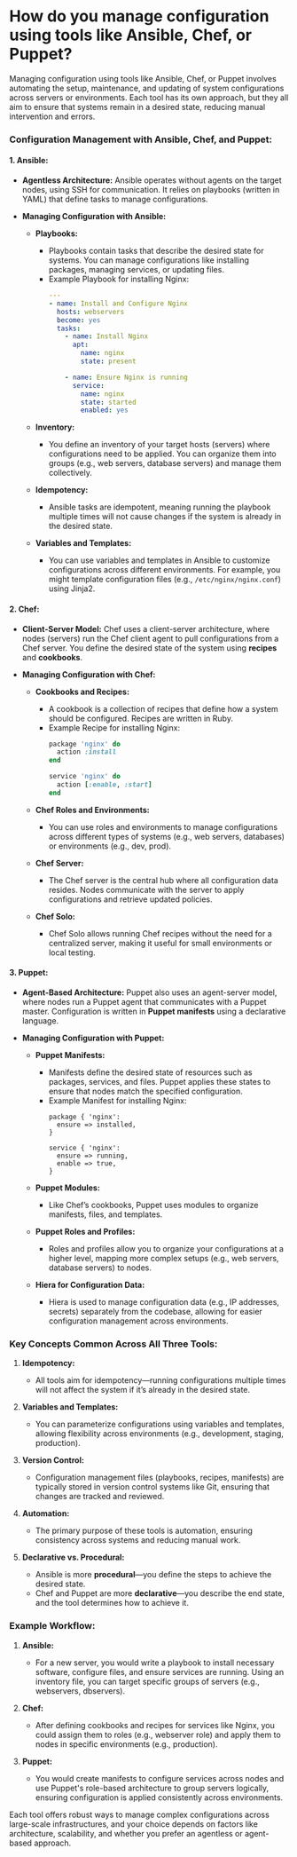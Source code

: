 <h1>How do you manage configuration using tools like Ansible, Chef, or Puppet?</h1>

Managing configuration using tools like Ansible, Chef, or Puppet involves automating the setup, maintenance, and updating of system configurations across servers or environments. Each tool has its own approach, but they all aim to ensure that systems remain in a desired state, reducing manual intervention and errors.

### Configuration Management with Ansible, Chef, and Puppet:

#### 1. **Ansible**:
   - **Agentless Architecture:**
     Ansible operates without agents on the target nodes, using SSH for communication. It relies on playbooks (written in YAML) that define tasks to manage configurations.
     
   - **Managing Configuration with Ansible:**
     - **Playbooks:**
       - Playbooks contain tasks that describe the desired state for systems. You can manage configurations like installing packages, managing services, or updating files.
       - Example Playbook for installing Nginx:
         ```yaml
         ---
         - name: Install and Configure Nginx
           hosts: webservers
           become: yes
           tasks:
             - name: Install Nginx
               apt:
                 name: nginx
                 state: present

             - name: Ensure Nginx is running
               service:
                 name: nginx
                 state: started
                 enabled: yes
         ```

     - **Inventory:**
       - You define an inventory of your target hosts (servers) where configurations need to be applied. You can organize them into groups (e.g., web servers, database servers) and manage them collectively.
       
     - **Idempotency:**
       - Ansible tasks are idempotent, meaning running the playbook multiple times will not cause changes if the system is already in the desired state.
     
     - **Variables and Templates:**
       - You can use variables and templates in Ansible to customize configurations across different environments. For example, you might template configuration files (e.g., `/etc/nginx/nginx.conf`) using Jinja2.

#### 2. **Chef**:
   - **Client-Server Model:**
     Chef uses a client-server architecture, where nodes (servers) run the Chef client agent to pull configurations from a Chef server. You define the desired state of the system using **recipes** and **cookbooks**.

   - **Managing Configuration with Chef:**
     - **Cookbooks and Recipes:**
       - A cookbook is a collection of recipes that define how a system should be configured. Recipes are written in Ruby.
       - Example Recipe for installing Nginx:
         ```ruby
         package 'nginx' do
           action :install
         end

         service 'nginx' do
           action [:enable, :start]
         end
         ```

     - **Chef Roles and Environments:**
       - You can use roles and environments to manage configurations across different types of systems (e.g., web servers, databases) or environments (e.g., dev, prod).
     
     - **Chef Server:**
       - The Chef server is the central hub where all configuration data resides. Nodes communicate with the server to apply configurations and retrieve updated policies.
       
     - **Chef Solo:**
       - Chef Solo allows running Chef recipes without the need for a centralized server, making it useful for small environments or local testing.

#### 3. **Puppet**:
   - **Agent-Based Architecture:**
     Puppet also uses an agent-server model, where nodes run a Puppet agent that communicates with a Puppet master. Configuration is written in **Puppet manifests** using a declarative language.

   - **Managing Configuration with Puppet:**
     - **Puppet Manifests:**
       - Manifests define the desired state of resources such as packages, services, and files. Puppet applies these states to ensure that nodes match the specified configuration.
       - Example Manifest for installing Nginx:
         ```puppet
         package { 'nginx':
           ensure => installed,
         }

         service { 'nginx':
           ensure => running,
           enable => true,
         }
         ```

     - **Puppet Modules:**
       - Like Chef’s cookbooks, Puppet uses modules to organize manifests, files, and templates.
       
     - **Puppet Roles and Profiles:**
       - Roles and profiles allow you to organize your configurations at a higher level, mapping more complex setups (e.g., web servers, database servers) to nodes.

     - **Hiera for Configuration Data:**
       - Hiera is used to manage configuration data (e.g., IP addresses, secrets) separately from the codebase, allowing for easier configuration management across environments.

### Key Concepts Common Across All Three Tools:
1. **Idempotency:**
   - All tools aim for idempotency—running configurations multiple times will not affect the system if it’s already in the desired state.

2. **Variables and Templates:**
   - You can parameterize configurations using variables and templates, allowing flexibility across environments (e.g., development, staging, production).

3. **Version Control:**
   - Configuration management files (playbooks, recipes, manifests) are typically stored in version control systems like Git, ensuring that changes are tracked and reviewed.

4. **Automation:**
   - The primary purpose of these tools is automation, ensuring consistency across systems and reducing manual work.

5. **Declarative vs. Procedural:**
   - Ansible is more **procedural**—you define the steps to achieve the desired state.
   - Chef and Puppet are more **declarative**—you describe the end state, and the tool determines how to achieve it.

### Example Workflow:
1. **Ansible:** 
   - For a new server, you would write a playbook to install necessary software, configure files, and ensure services are running. Using an inventory file, you can target specific groups of servers (e.g., webservers, dbservers).

2. **Chef:** 
   - After defining cookbooks and recipes for services like Nginx, you could assign them to roles (e.g., webserver role) and apply them to nodes in specific environments (e.g., production).

3. **Puppet:** 
   - You would create manifests to configure services across nodes and use Puppet's role-based architecture to group servers logically, ensuring configuration is applied consistently across environments.

Each tool offers robust ways to manage complex configurations across large-scale infrastructures, and your choice depends on factors like architecture, scalability, and whether you prefer an agentless or agent-based approach.
